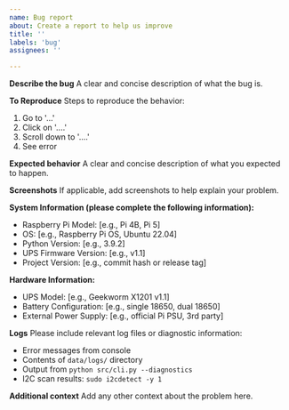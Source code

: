 ```yaml
---
name: Bug report
about: Create a report to help us improve
title: ''
labels: 'bug'
assignees: ''

---
```


**Describe the bug**
A clear and concise description of what the bug is.

**To Reproduce**
Steps to reproduce the behavior:
1. Go to '...'
2. Click on '....'
3. Scroll down to '....'
4. See error

**Expected behavior**
A clear and concise description of what you expected to happen.

**Screenshots**
If applicable, add screenshots to help explain your problem.

**System Information (please complete the following information):**
- Raspberry Pi Model: [e.g., Pi 4B, Pi 5]
- OS: [e.g., Raspberry Pi OS, Ubuntu 22.04]
- Python Version: [e.g., 3.9.2]
- UPS Firmware Version: [e.g., v1.1]
- Project Version: [e.g., commit hash or release tag]

**Hardware Information:**
- UPS Model: [e.g., Geekworm X1201 v1.1]
- Battery Configuration: [e.g., single 18650, dual 18650]
- External Power Supply: [e.g., official Pi PSU, 3rd party]

**Logs**
Please include relevant log files or diagnostic information:
- Error messages from console
- Contents of `data/logs/` directory
- Output from `python src/cli.py --diagnostics`
- I2C scan results: `sudo i2cdetect -y 1`

**Additional context**
Add any other context about the problem here.